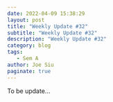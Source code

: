 ```yaml
---
date: 2022-04-09 15:38:29
layout: post
title: "Weekly Update #32"
subtitle: "Weekly Update #32"
description: "Weekly Update #32"
category: blog
tags:
   - Sem A
author: Joe Siu
paginate: true
---
```

To be update...
